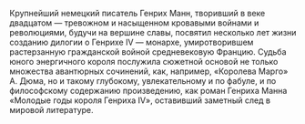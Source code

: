 <!--2015-12-07 21:36:30-->
Крупнейший немецкий писатель Генрих Манн, творивший в веке двадцатом —
тревожном и насыщенном кровавыми войнами и революциями, будучи на вершине
славы, посвятил несколько лет жизни созданию дилогии о Генрихе IV — монархе,
умиротворившем растерзанную гражданской войной средневековую Францию. Судьба
юного энергичного короля послужила сюжетной основой не только множества
авантюрных сочинений, как, например, «Королева Марго» А. Дюма, но и такому
глубокому, увлекательному и по фабуле, и по философскому содержанию
произведению, как роман Генриха Манна «Молодые годы короля Генриха IV»,
оставивший заметный след в мировой литературе.